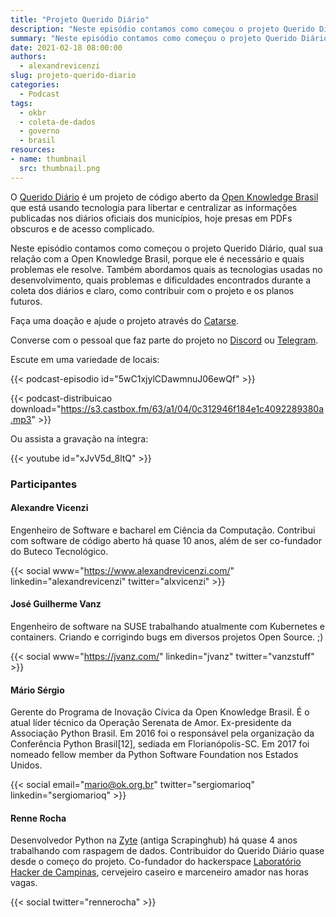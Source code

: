 ```yaml
---
title: "Projeto Querido Diário"
description: "Neste episódio contamos como começou o projeto Querido Diário, porque ele é necessário e quais problemas ele resolve. Também abordamos quais as tecnologias usadas no desenvolvimento, quais problemas encontrados durante a coleta dos diários, como contribuir com o projeto e os planos futuros."
summary: "Neste episódio contamos como começou o projeto Querido Diário, qual sua relação com a Open Knowledge Brasil, porque ele é necessário e quais problemas ele resolve. Também abordamos quais as tecnologias usadas no desenvolvimento, quais problemas e dificuldades encontrados durante a coleta dos diários e claro, como contribuir com o projeto e os planos futuros."
date: 2021-02-18 08:00:00
authors:
  - alexandrevicenzi
slug: projeto-querido-diario
categories:
  - Podcast
tags:
  - okbr
  - coleta-de-dados
  - governo
  - brasil
resources:
- name: thumbnail
  src: thumbnail.png
---
```


O [Querido Diário][projeto] é um projeto de código aberto da [Open Knowledge Brasil][ok] que está usando tecnologia para libertar e centralizar as informações publicadas nos diários oficiais dos municípios, hoje presas em PDFs obscuros e de acesso complicado.

Neste episódio contamos como começou o projeto Querido Diário, qual sua relação com a Open Knowledge Brasil, porque ele é necessário e quais problemas ele resolve. Também abordamos quais as tecnologias usadas no desenvolvimento, quais problemas e dificuldades encontrados durante a coleta dos diários e claro, como contribuir com o projeto e os planos futuros.

Faça uma doação e ajude o projeto através do [Catarse][catarse].

Converse com o pessoal que faz parte do projeto no [Discord][discord] ou [Telegram][telegram].

Escute em uma variedade de locais:

{{< podcast-episodio id="5wC1xjylCDawmnuJ06ewQf" >}}

{{< podcast-distribuicao download="https://s3.castbox.fm/63/a1/04/0c312946f184e1c4092289380a.mp3" >}}

Ou assista a gravação na íntegra:

{{< youtube id="xJvV5d_8ltQ" >}}

### Participantes

#### Alexandre Vicenzi

Engenheiro de Software e bacharel em Ciência da Computação. Contribui com software de código aberto há quase 10 anos, além de ser co-fundador do Buteco Tecnológico.

{{< social www="https://www.alexandrevicenzi.com/" linkedin="alexandrevicenzi" twitter="alxvicenzi" >}}

#### José Guilherme Vanz

Engenheiro de software na SUSE trabalhando atualmente com Kubernetes e containers. Criando e corrigindo bugs em diversos projetos Open Source. ;)

{{< social www="https://jvanz.com/" linkedin="jvanz" twitter="vanzstuff" >}}

#### Mário Sérgio

Gerente do Programa de Inovação Cívica da Open Knowledge Brasil. É o atual líder técnico da Operação Serenata de Amor. Ex-presidente da Associação Python Brasil. Em 2016 foi o responsável pela organização da Conferência Python Brasil[12], sediada em Florianópolis-SC. Em 2017 foi nomeado fellow member da Python Software Foundation nos Estados Unidos.

{{< social email="mario@ok.org.br" twitter="sergiomarioq" linkedin="sergiomarioq" >}}

#### Renne Rocha

Desenvolvedor Python na [Zyte][zyte] (antiga Scrapinghub) há quase 4 anos trabalhando com raspagem de dados. Contribuidor do Querido Diário quase desde o começo do projeto. Co-fundador do hackerspace [Laboratório Hacker de Campinas][lhc], cervejeiro caseiro e marceneiro amador nas horas vagas.

{{< social twitter="rennerocha" >}}

[projeto]: https://www.ok.org.br/projetos/querido-diario/
[ok]: https://www.ok.org.br/
[zyte]: https://www.zyte.com/
[lhc]: https://lhc.net.br/
[catarse]: https://www.catarse.me/queridodiario-okbr
[discord]: https://discord.gg/drPA4VnnfC
[telegram]: https://t.me/projetoqueridodiario
